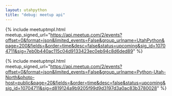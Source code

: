 ```yaml
---
layout: utahpython
title: "debug: meetup api"
---
```


{% include meetuptmpl.html meetup_signed_url="https://api.meetup.com/2/events?offset=0&format=json&limited_events=False&group_urlname=UtahPython&page=200&fields=&order=time&desc=false&status=upcoming&sig_id=10704711&sig=7eb0b440ac115c04d9133423ec0eb94c8d6ded89" %}

{% include meetuptmpl.html meetup_signed_url="https://api.meetup.com/2/events?offset=0&format=json&limited_events=False&group_urlname=Python-Utah-North&photo-host=public&page=20&fields=&order=time&desc=false&status=upcoming&sig_id=10704711&sig=d819124a9b9205f99d9d3197d3a0ac83b3780028" %}
